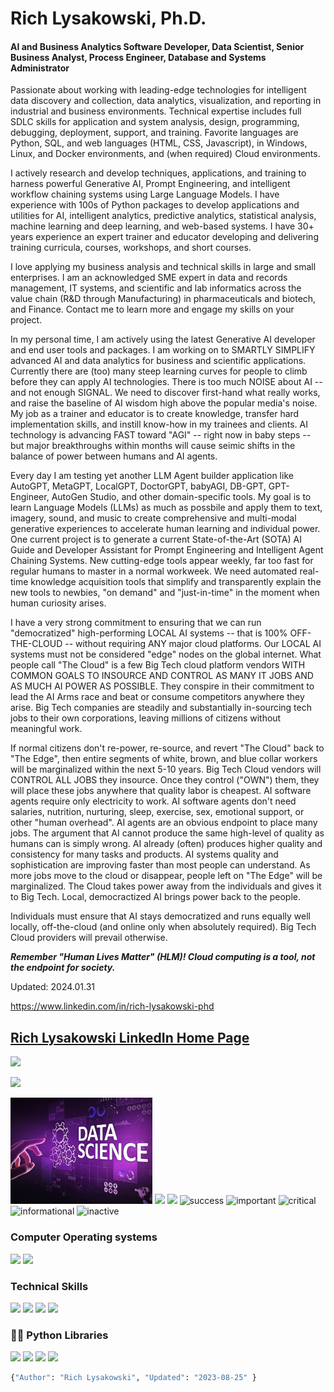 # Rich Lysakowski, Ph.D.
#### AI and Business Analytics Software Developer, Data Scientist, Senior Business Analyst, Process Engineer, Database and Systems Administrator

<p dir="auto" align="left">
Passionate about working with leading-edge technologies for intelligent data discovery and collection, data analytics, visualization, and reporting in industrial and business environments.  Technical expertise includes full SDLC skills for application and system analysis, design, programming, debugging, deployment, support, and training.  Favorite languages are Python, SQL, and web languages (HTML, CSS, Javascript), in Windows, Linux, and Docker environments, and (when required) Cloud environments.  
    
I actively research and develop techniques, applications, and training to harness powerful Generative AI, Prompt Engineering, and intelligent workflow chaining systems using Large Language Models.  I have experience with 100s of Python packages to develop applications and utilities for AI, intelligent analytics, predictive analytics, statistical analysis, machine learning and deep learning, and web-based systems.  I have 30+ years experience an expert trainer and educator developing and delivering training curricula, courses, workshops, and short courses.  

I love applying my business analysis and technical skills in large and small enterprises.  I am an acknowledged SME expert in data and records management, IT systems, and scientific and lab informatics across the value chain (R&D through Manufacturing) in pharmaceuticals and biotech, and Finance.  Contact me to learn more and engage my skills on your project.

In my personal time, I am actively using the latest Generative AI developer and end user tools and packages.  I am working on to SMARTLY SIMPLIFY advanced AI and data analytics for business and scientific applications.  Currently there are (too) many steep learning curves for people to climb before they can apply AI technologies.  There is too much NOISE about AI -- and not enough SIGNAL.  We need to discover first-hand what really works, and raise the baseline of AI wisdom high above the popular media's noise.  My job as a trainer and educator is to create knowledge, transfer hard implementation skills, and instill know-how in my trainees and clients.  AI technology is advancing FAST toward "AGI" -- right now in baby steps -- but major breakthroughs within months will cause seimic shifts in the balance of power between humans and AI agents.  

Every day I am testing yet another LLM Agent builder application like AutoGPT, MetaGPT, LocalGPT, DoctorGPT, babyAGI, DB-GPT, GPT-Engineer, AutoGen Studio, and other domain-specific tools.  My goal is to learn Language Models (LLMs) as much as possbile and apply them to text, imagery, sound, and music to create comprehensive and multi-modal generative experiences to accelerate human learning and individual power.  One current project is to generate a current State-of-the-Art (SOTA) AI Guide and Developer Assistant for Prompt Engineering and Intelligent Agent Chaining Systems.  New cutting-edge tools appear weekly, far too fast for regular humans to master in a normal workweek.  We need automated real-time knowledge acquisition tools that simplify and transparently explain the new tools to newbies, "on demand" and "just-in-time" in the moment when human curiosity arises.

I have a very strong commitment to ensuring that we can run "democratized" high-performing LOCAL AI systems -- that is 100% OFF-THE-CLOUD -- without requiring ANY major cloud platforms.  Our LOCAL AI systems must not be considered "edge" nodes on the global internet.  What people call "The Cloud" is a few Big Tech cloud platform vendors WITH COMMON GOALS TO INSOURCE AND CONTROL AS MANY IT JOBS AND AS MUCH AI POWER AS POSSIBLE.  They conspire in their commitment to lead the AI Arms race and beat or consume competitors anywhere they arise.  Big Tech companies are steadily and substantially in-sourcing tech jobs to their own corporations, leaving millions of citizens without meaningful work.  

If normal citizens don't re-power, re-source, and revert "The Cloud" back to "The Edge", then entire segments of white, brown, and blue collar workers will be marginalized within the next 5-10 years.  Big Tech Cloud vendors will CONTROL ALL JOBS they insource.  Once they control ("OWN") them, they will place these jobs anywhere that quality labor is cheapest.  AI software agents require only electricity to work.  AI software agents don't need salaries, nutrition, nurturing, sleep, exercise, sex, emotional support, or other "human overhead".  AI agents are an obvious endpoint to place many jobs.  The argument that AI cannot produce the same high-level of quality as humans can is simply wrong.  AI already (often) produces higher quality and consistency for many tasks and products.  AI systems quality and sophistication are improving faster than most people can understand.  As more jobs move to the cloud or disappear, people left on "The Edge" will be marginalized.  The Cloud takes power away from the individuals and gives it to Big Tech.  Local, democractized AI brings power back to the people.  

Individuals must ensure that AI stays democratized and runs equally well locally, off-the-cloud (and online only when absolutely required).  Big Tech Cloud providers will prevail otherwise.  

***Remember "Human Lives Matter" (HLM)!  Cloud computing is a tool, not the endpoint for society.***

Updated: 2024.01.31

https://www.linkedin.com/in/rich-lysakowski-phd
## [Rich Lysakowski LinkedIn Home Page](https://www.linkedin.com/in/rich-lysakowski-phd/)

<img src="https://img.shields.io/badge/LinkedIn-0077B5?style=for-the-badge&amp;logo=linkedin&amp;logoColor=white" style="max-width: 100%;"></a>

<a href="mailto:rich.lysakowski@gmail.com?subject=[GitHub]%20Hello%20Rich" >
<img src="https://camo.githubusercontent.com/571384769c09e0c66b45e39b5be70f68f552db3e2b2311bc2064f0d4a9f5983b/68747470733a2f2f696d672e736869656c64732e696f2f62616467652f476d61696c2d4431343833363f7374796c653d666f722d7468652d6261646765266c6f676f3d676d61696c266c6f676f436f6c6f723d7768697465" data-canonical-src="https://img.shields.io/badge/Gmail-D14836?style=for-the-badge&amp;logo=gmail&amp;logoColor=white" style="max-width: 100%;"></a>
</p>
<img src="data-science.jpg" width="45%"/>
<!--![welcome_gif](data-science.jpg) -->
<img src="https://raw.githubusercontent.com/richlysakowski/richlysakowski/main/welcome.gif" width="25%"/>

<!--
# **Check out my projects:**
Admin template based on Angular 7+, Bootstrap 4 and Nebular
## [Akveo-Dashboard](https://www.akveo.com/ngx-admin/pages/dashboard)
-->

<!--**alg2code/alg2code** is a ✨ _special_ ✨ repository because its `README.md` (this file) appears on your GitHub profile.

Here are some ideas to get you started:
- 🔭 I’m currently working on ...
- 🌱 I’m currently learning ...
- 👯 I’m looking to collaborate on ...
- 🤔 I’m looking for help with ...
- 💬 Ask me about ...
- 📫 How to reach me: ...
- 😄 Pronouns: ...
- ⚡ Fun fact: ...
-->

<img src="https://img.shields.io/badge/Postgres-DBMS-red">
<span>
<span display="inline" height="20px" class="common__BadgeWrapper-sc-11baoah-3 iwwuaY"><img alt="success" src="https://img.shields.io/badge/-success-success"></span>
<span display="inline" height="20px" class="common__BadgeWrapper-sc-11baoah-3 iwwuaY"><img alt="important" src="https://img.shields.io/badge/-important-important"></span>
<span display="inline" height="20px" class="common__BadgeWrapper-sc-11baoah-3 iwwuaY"><img alt="critical" src="https://img.shields.io/badge/-critical-critical"></span>
<span display="inline" height="20px" class="common__BadgeWrapper-sc-11baoah-3 iwwuaY"><img alt="informational" src="https://img.shields.io/badge/-informational-informational"></span>
<span display="inline" height="20px" class="common__BadgeWrapper-sc-11baoah-3 iwwuaY"><img alt="inactive" src="https://img.shields.io/badge/-inactive-inactive"></span>
</span>

### Computer Operating systems
<p>
    <img src="https://img.shields.io/badge/Ubuntu-E95420?style=for-the-badge&logo=ubuntu&logoColor=white"> 
    <img src="https://img.shields.io/badge/Windows-0078D6?style=for-the-badge&logo=windows&logoColor=white">
</p>

### Technical Skills
<p>
<img src="https://img.shields.io/badge/Python-3776AB?style=for-the-badge&logo=python&logoColor=white">
<img src="https://img.shields.io/badge/Heroku-430098?style=for-the-badge&logo=heroku&logoColor=white">
<img src="https://img.shields.io/badge/Postgres-430098?style=for-the-badge&logo=heroku&logoColor=white">
<img src="https://img.shields.io/badge/Microsoft_Office-D83B01?style=for-the-badge&logo=microsoft-office&logoColor=white">
</p>

### 👨‍💻 Python Libraries
<p>
    <img src="https://img.shields.io/badge/pandas%20-%23150458.svg?&style=for-the-badge&logo=pandas&logoColor=white">
    <img src="https://img.shields.io/badge/NumPy-013243?style=for-the-badge&logo=numpy&logoColor=white">
    <img src="https://img.shields.io/badge/seaborn-3776AB?style=for-the-badge&logo=seaborn&logoColor=white">
    <img src="https://img.shields.io/badge/scikit_learn-7931E?style=for-the-badge&logo=scikit-learn&logoColor=white">
</p>


```python
{"Author": "Rich Lysakowski", "Updated": "2023-08-25" }
```
